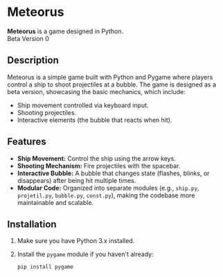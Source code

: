 # Meteorus

**Meteorus** is a game designed in Python.  
Beta Version 0

## Description

Meteorus is a simple game built with Python and Pygame where players control a ship to shoot projectiles at a bubble. The game is designed as a beta version, showcasing the basic mechanics, which include:  
- Ship movement controlled via keyboard input.
- Shooting projectiles.
- Interactive elements (the bubble that reacts when hit).

## Features

- **Ship Movement:** Control the ship using the arrow keys.
- **Shooting Mechanism:** Fire projectiles with the spacebar.
- **Interactive Bubble:** A bubble that changes state (flashes, blinks, or disappears) after being hit multiple times.
- **Modular Code:** Organized into separate modules (e.g., `ship.py`, `projetil.py`, `bubble.py`, `const.py`), making the codebase more maintainable and scalable.

## Installation

1. Make sure you have Python 3.x installed.
2. Install the `pygame` module if you haven't already:

   ```bash
   pip install pygame

